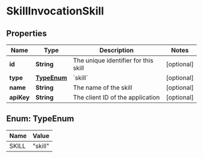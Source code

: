 

# SkillInvocationSkill


## Properties

| Name | Type | Description | Notes |
|------------ | ------------- | ------------- | -------------|
|**id** | **String** | The unique identifier for this skill |  [optional] |
|**type** | [**TypeEnum**](#TypeEnum) | &#x60;skill&#x60; |  [optional] |
|**name** | **String** | The name of the skill |  [optional] |
|**apiKey** | **String** | The client ID of the application |  [optional] |



## Enum: TypeEnum

| Name | Value |
|---- | -----|
| SKILL | &quot;skill&quot; |



